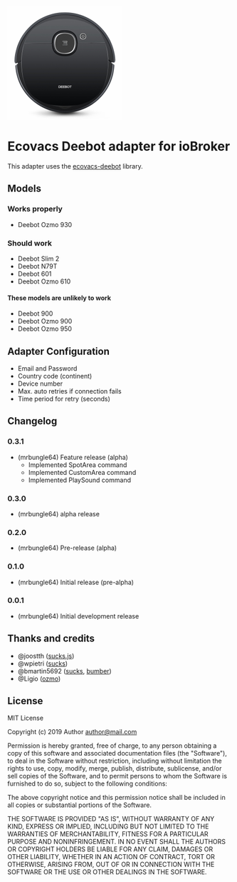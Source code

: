 ![Logo](admin/ecovacs-deebot.png)
# Ecovacs Deebot adapter for ioBroker

This adapter uses the [ecovacs-deebot](https://github.com/mrbungle64/ecovacs-deebot.js) library.

## Models

### Works properly
* Deebot Ozmo 930

### Should work
* Deebot Slim 2
* Deebot N79T
* Deebot 601
* Deebot Ozmo 610

#### These models are unlikely to work
* Deebot 900
* Deebot Ozmo 900
* Deebot Ozmo 950

## Adapter Configuration

* Email and Password
* Country code (continent)
* Device number
* Max. auto retries if connection fails
* Time period for retry (seconds)

## Changelog

### 0.3.1
* (mrbungle64) Feature release (alpha)
   * Implemented SpotArea command
   * Implemented CustomArea command
   * Implemented PlaySound command
   
### 0.3.0
* (mrbungle64) alpha release

### 0.2.0
* (mrbungle64) Pre-release (alpha)

### 0.1.0
* (mrbungle64) Initial release (pre-alpha)

### 0.0.1
* (mrbungle64) Initial development release

## Thanks and credits
* @joostth ([sucks.js](https://github.com/joostth/sucks.js))
* @wpietri ([sucks](https://github.com/wpietri/sucks))
* @bmartin5692 ([sucks](https://github.com/bmartin5692/sucks), [bumber](https://github.com/bmartin5692/bumper))
* @Ligio ([ozmo](https://github.com/Ligio/ozmo))

## License
MIT License

Copyright (c) 2019 Author <author@mail.com>

Permission is hereby granted, free of charge, to any person obtaining a copy
of this software and associated documentation files (the "Software"), to deal
in the Software without restriction, including without limitation the rights
to use, copy, modify, merge, publish, distribute, sublicense, and/or sell
copies of the Software, and to permit persons to whom the Software is
furnished to do so, subject to the following conditions:

The above copyright notice and this permission notice shall be included in all
copies or substantial portions of the Software.

THE SOFTWARE IS PROVIDED "AS IS", WITHOUT WARRANTY OF ANY KIND, EXPRESS OR
IMPLIED, INCLUDING BUT NOT LIMITED TO THE WARRANTIES OF MERCHANTABILITY,
FITNESS FOR A PARTICULAR PURPOSE AND NONINFRINGEMENT. IN NO EVENT SHALL THE
AUTHORS OR COPYRIGHT HOLDERS BE LIABLE FOR ANY CLAIM, DAMAGES OR OTHER
LIABILITY, WHETHER IN AN ACTION OF CONTRACT, TORT OR OTHERWISE, ARISING FROM,
OUT OF OR IN CONNECTION WITH THE SOFTWARE OR THE USE OR OTHER DEALINGS IN THE
SOFTWARE.
